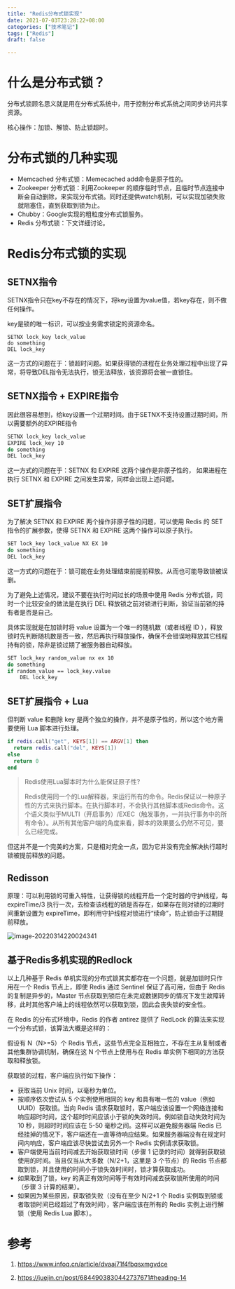 ```yaml
---
title: "Redis分布式锁实现"
date: 2021-07-03T23:28:22+08:00
categories: ["技术笔记"]
tags: ["Redis"]
draft: false

---
```


# 什么是分布式锁？

分布式锁顾名思义就是用在分布式系统中，用于控制分布式系统之间同步访问共享资源。

核心操作：加锁、解锁、防止锁超时。

# 分布式锁的几种实现

- Memcached 分布式锁：Memecached add命令是原子性的。
- Zookeeper 分布式锁：利用Zookeeper 的顺序临时节点，且临时节点连接中断会自动删除，来实现分布式锁。同时还提供watch机制，可以实现加锁失败就阻塞住，直到获取到锁为止。
- Chubby：Google实现的粗粒度分布式锁服务。
- Redis 分布式锁：下文详细讨论。

# Redis分布式锁的实现

## SETNX指令

SETNX指令只在key不存在的情况下，将key设置为value值，若key存在，则不做任何操作。

key是锁的唯一标识，可以按业务需求锁定的资源命名。

```shell
SETNX lock_key lock_value
do something
DEL lock_key
```

这一方式的问题在于：锁超时问题。如果获得锁的进程在业务处理过程中出现了异常，将导致DEL指令无法执行，锁无法释放，该资源将会被一直锁住。

## SETNX指令 + EXPIRE指令

因此很容易想到，给key设置一个过期时间。由于SETNX不支持设置过期时间，所以需要额外的EXPIRE指令

```sh
SETNX lock_key lock_value
EXPIRE lock_key 10
do something
DEL lock_key
```

这一方式的问题在于：SETNX 和 EXPIRE 这两个操作是非原子性的， 如果进程在执行 SETNX 和 EXPIRE 之间发生异常，同样会出现上述问题。

## SET扩展指令

为了解决 SETNX 和 EXPIRE 两个操作非原子性的问题，可以使用 Redis 的 SET 指令的扩展参数，使得 SETNX 和 EXPIRE 这两个操作可以原子执行。

```sh
SET lock_key lock_value NX EX 10
do something
DEL lock_key
```

这一方式的问题在于：锁可能在业务处理结束前提前释放。从而也可能导致锁被误删。

为了避免上述情况，建议不要在执行时间过长的场景中使用 Redis 分布式锁，同时一个比较安全的做法是在执行 DEL 释放锁之前对锁进行判断，验证当前锁的持有者是否是自己。

具体实现就是在加锁时将 value 设置为一个唯一的随机数（或者线程 ID ），释放锁时先判断随机数是否一致，然后再执行释放操作，确保不会错误地释放其它线程持有的锁，除非是锁过期了被服务器自动释放。

```sh
SET lock_key random_value nx ex 10
do something
if random_value == lock_key.value
	DEL lock_key
```

## SET扩展指令 + Lua

但判断 value 和删除 key 是两个独立的操作，并不是原子性的，所以这个地方需要使用 Lua 脚本进行处理。

```lua
if redis.call("get", KEYS[1]) == ARGV[1] then
  return redis.call("del", KEYS[1])
else 
  return 0
end
```



> Redis使用Lua脚本时为什么能保证原子性?
>
> Redis使用同一个的Lua解释器，来运行所有的命令。Redis保证以一种原子性的方式来执行脚本。在执行脚本时，不会执行其他脚本或Redis命令。这个语义类似于MULTI（开启事务）/EXEC（触发事务，一并执行事务中的所有命令）。从所有其他客户端的角度来看，脚本的效果要么仍然不可见，要么已经完成。

但这并不是一个完美的方案，只是相对完全一点，因为它并没有完全解决执行超时锁被提前释放的问题。

## Redisson

原理：可以利用锁的可重入特性，让获得锁的线程开启一个定时器的守护线程，每 expireTime/3 执行一次，去检查该线程的锁是否存在，如果存在则对锁的过期时间重新设置为 expireTime，即利用守护线程对锁进行“续命”，防止锁由于过期提前释放。

![image-20220314220024341](https://tva1.sinaimg.cn/large/e6c9d24egy1h09rbzt7i7j216s0p4wha.jpg)

## 基于Redis多机实现的Redlock

以上几种基于 Redis 单机实现的分布式锁其实都存在一个问题，就是加锁时只作用在一个 Redis 节点上，即使 Redis 通过 Sentinel 保证了高可用，但由于 Redis 的复制是异步的，Master 节点获取到锁后在未完成数据同步的情况下发生故障转移，此时其他客户端上的线程依然可以获取到锁，因此会丧失锁的安全性。



在 Redis 的分布式环境中，Redis 的作者 antirez 提供了 RedLock 的算法来实现一个分布式锁，该算法大概是这样的：

假设有 N（N>=5）个 Redis 节点，这些节点完全互相独立，不存在主从复制或者其他集群协调机制，确保在这 N 个节点上使用与在 Redis 单实例下相同的方法获取和释放锁。

获取锁的过程，客户端应执行如下操作：

- 获取当前 Unix 时间，以毫秒为单位。
- 按顺序依次尝试从 5 个实例使用相同的 key 和具有唯一性的 value（例如 UUID）获取锁。当向 Redis 请求获取锁时，客户端应该设置一个网络连接和响应超时时间，这个超时时间应该小于锁的失效时间。例如锁自动失效时间为 10 秒，则超时时间应该在 5-50 毫秒之间。这样可以避免服务器端 Redis 已经挂掉的情况下，客户端还在一直等待响应结果。如果服务器端没有在规定时间内响应，客户端应该尽快尝试去另外一个 Redis 实例请求获取锁。
- 客户端使用当前时间减去开始获取锁时间（步骤 1 记录的时间）就得到获取锁使用的时间。当且仅当从大多数（N/2+1，这里是 3 个节点）的 Redis 节点都取到锁，并且使用的时间小于锁失效时间时，锁才算获取成功。
- 如果取到了锁，key 的真正有效时间等于有效时间减去获取锁所使用的时间（步骤 3 计算的结果）。
- 如果因为某些原因，获取锁失败（没有在至少 N/2+1 个 Redis 实例取到锁或者取锁时间已经超过了有效时间），客户端应该在所有的 Redis 实例上进行解锁（使用 Redis Lua 脚本）。

# 参考

1. https://www.infoq.cn/article/dvaaj71f4fbqsxmgvdce

2. https://juejin.cn/post/6844903830442737671#heading-14